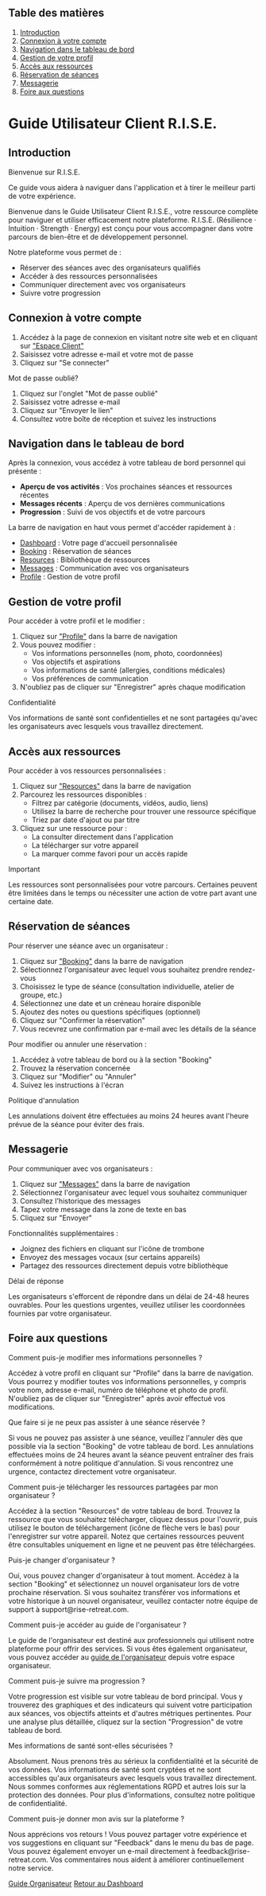 <link rel="stylesheet" href="/documentation/documentation.css">
<script src="/documentation/documentation.js" defer></script>

<div class="documentation-container">
<div id="top"></div>

<div class="toc">
<h2>Table des matières</h2>
<ol>
  <li><a href="#introduction">Introduction</a></li>
  <li><a href="#connexion">Connexion à votre compte</a></li>
  <li><a href="#navigation">Navigation dans le tableau de bord</a></li>
  <li><a href="#profil">Gestion de votre profil</a></li>
  <li><a href="#ressources">Accès aux ressources</a></li>
  <li><a href="#seances">Réservation de séances</a></li>
  <li><a href="#messages">Messagerie</a></li>
  <li><a href="#faq">Foire aux questions</a></li>
</ol>
</div>

<div class="documentation-content">
<h1>Guide Utilisateur Client R.I.S.E.</h1>

<section id="introduction">
<h2>Introduction</h2>

<div class="callout callout-info">
  <div class="callout-title">Bienvenue sur R.I.S.E.</div>
  <p>Ce guide vous aidera à naviguer dans l'application et à tirer le meilleur parti de votre expérience.</p>
</div>

<p>Bienvenue dans le Guide Utilisateur Client R.I.S.E., votre ressource complète pour naviguer et utiliser efficacement notre plateforme. R.I.S.E. (Résilience · Intuition · Strength · Energy) est conçu pour vous accompagner dans votre parcours de bien-être et de développement personnel.</p>

<p>Notre plateforme vous permet de :</p>
<ul>
  <li>Réserver des séances avec des organisateurs qualifiés</li>
  <li>Accéder à des ressources personnalisées</li>
  <li>Communiquer directement avec vos organisateurs</li>
  <li>Suivre votre progression</li>
</ul>
</section>

<section id="connexion">
<h2>Connexion à votre compte</h2>

<ol>
  <li>Accédez à la page de connexion en visitant notre site web et en cliquant sur <a href="/login">"Espace Client"</a></li>
  <li>Saisissez votre adresse e-mail et votre mot de passe</li>
  <li>Cliquez sur "Se connecter"</li>
</ol>

<div class="callout callout-tip">
  <div class="callout-title">Mot de passe oublié?</div>
  <ol>
    <li>Cliquez sur l'onglet "Mot de passe oublié"</li>
    <li>Saisissez votre adresse e-mail</li>
    <li>Cliquez sur "Envoyer le lien"</li>
    <li>Consultez votre boîte de réception et suivez les instructions</li>
  </ol>
</div>
</section>

<section id="navigation">
<h2>Navigation dans le tableau de bord</h2>

<p>Après la connexion, vous accédez à votre tableau de bord personnel qui présente :</p>

<ul>
  <li><strong>Aperçu de vos activités</strong> : Vos prochaines séances et ressources récentes</li>
  <li><strong>Messages récents</strong> : Aperçu de vos dernières communications</li>
  <li><strong>Progression</strong> : Suivi de vos objectifs et de votre parcours</li>
</ul>

<p>La barre de navigation en haut vous permet d'accéder rapidement à :</p>
<ul>
  <li><a href="/client/dashboard">Dashboard</a> : Votre page d'accueil personnalisée</li>
  <li><a href="/client/booking">Booking</a> : Réservation de séances</li>
  <li><a href="/client/resources">Resources</a> : Bibliothèque de ressources</li>
  <li><a href="/client/messages">Messages</a> : Communication avec vos organisateurs</li>
  <li><a href="/client/profile">Profile</a> : Gestion de votre profil</li>
</ul>
</section>

<section id="profil">
<h2>Gestion de votre profil</h2>

<p>Pour accéder à votre profil et le modifier :</p>

<ol>
  <li>Cliquez sur <a href="/client/profile">"Profile"</a> dans la barre de navigation</li>
  <li>Vous pouvez modifier :
    <ul>
      <li>Vos informations personnelles (nom, photo, coordonnées)</li>
      <li>Vos objectifs et aspirations</li>
      <li>Vos informations de santé (allergies, conditions médicales)</li>
      <li>Vos préférences de communication</li>
    </ul>
  </li>
  <li>N'oubliez pas de cliquer sur "Enregistrer" après chaque modification</li>
</ol>

<div class="callout callout-info">
  <div class="callout-title">Confidentialité</div>
  <p>Vos informations de santé sont confidentielles et ne sont partagées qu'avec les organisateurs avec lesquels vous travaillez directement.</p>
</div>
</section>

<section id="ressources">
<h2>Accès aux ressources</h2>

<p>Pour accéder à vos ressources personnalisées :</p>

<ol>
  <li>Cliquez sur <a href="/client/resources">"Resources"</a> dans la barre de navigation</li>
  <li>Parcourez les ressources disponibles :
    <ul>
      <li>Filtrez par catégorie (documents, vidéos, audio, liens)</li>
      <li>Utilisez la barre de recherche pour trouver une ressource spécifique</li>
      <li>Triez par date d'ajout ou par titre</li>
    </ul>
  </li>
  <li>Cliquez sur une ressource pour :
    <ul>
      <li>La consulter directement dans l'application</li>
      <li>La télécharger sur votre appareil</li>
      <li>La marquer comme favori pour un accès rapide</li>
    </ul>
  </li>
</ol>

<div class="callout callout-warning">
  <div class="callout-title">Important</div>
  <p>Les ressources sont personnalisées pour votre parcours. Certaines peuvent être limitées dans le temps ou nécessiter une action de votre part avant une certaine date.</p>
</div>
</section>

<section id="seances">
<h2>Réservation de séances</h2>

<p>Pour réserver une séance avec un organisateur :</p>

<ol>
  <li>Cliquez sur <a href="/client/booking">"Booking"</a> dans la barre de navigation</li>
  <li>Sélectionnez l'organisateur avec lequel vous souhaitez prendre rendez-vous</li>
  <li>Choisissez le type de séance (consultation individuelle, atelier de groupe, etc.)</li>
  <li>Sélectionnez une date et un créneau horaire disponible</li>
  <li>Ajoutez des notes ou questions spécifiques (optionnel)</li>
  <li>Cliquez sur "Confirmer la réservation"</li>
  <li>Vous recevrez une confirmation par e-mail avec les détails de la séance</li>
</ol>

<p>Pour modifier ou annuler une réservation :</p>
<ol>
  <li>Accédez à votre tableau de bord ou à la section "Booking"</li>
  <li>Trouvez la réservation concernée</li>
  <li>Cliquez sur "Modifier" ou "Annuler"</li>
  <li>Suivez les instructions à l'écran</li>
</ol>

<div class="callout callout-warning">
  <div class="callout-title">Politique d'annulation</div>
  <p>Les annulations doivent être effectuées au moins 24 heures avant l'heure prévue de la séance pour éviter des frais.</p>
</div>
</section>

<section id="messages">
<h2>Messagerie</h2>

<p>Pour communiquer avec vos organisateurs :</p>

<ol>
  <li>Cliquez sur <a href="/client/messages">"Messages"</a> dans la barre de navigation</li>
  <li>Sélectionnez l'organisateur avec lequel vous souhaitez communiquer</li>
  <li>Consultez l'historique des messages</li>
  <li>Tapez votre message dans la zone de texte en bas</li>
  <li>Cliquez sur "Envoyer"</li>
</ol>

<p>Fonctionnalités supplémentaires :</p>
<ul>
  <li>Joignez des fichiers en cliquant sur l'icône de trombone</li>
  <li>Envoyez des messages vocaux (sur certains appareils)</li>
  <li>Partagez des ressources directement depuis votre bibliothèque</li>
</ul>

<div class="callout callout-info">
  <div class="callout-title">Délai de réponse</div>
  <p>Les organisateurs s'efforcent de répondre dans un délai de 24-48 heures ouvrables. Pour les questions urgentes, veuillez utiliser les coordonnées fournies par votre organisateur.</p>
</div>
</section>

<section id="faq">
<h2>Foire aux questions</h2>

<div class="faq-section">
  <div class="faq-item">
    <div class="faq-question">Comment puis-je modifier mes informations personnelles ?</div>
    <div class="faq-answer">
      <p>Accédez à votre profil en cliquant sur "Profile" dans la barre de navigation. Vous pourrez y modifier toutes vos informations personnelles, y compris votre nom, adresse e-mail, numéro de téléphone et photo de profil. N'oubliez pas de cliquer sur "Enregistrer" après avoir effectué vos modifications.</p>
    </div>
  </div>
  
  <div class="faq-item">
    <div class="faq-question">Que faire si je ne peux pas assister à une séance réservée ?</div>
    <div class="faq-answer">
      <p>Si vous ne pouvez pas assister à une séance, veuillez l'annuler dès que possible via la section "Booking" de votre tableau de bord. Les annulations effectuées moins de 24 heures avant la séance peuvent entraîner des frais conformément à notre politique d'annulation. Si vous rencontrez une urgence, contactez directement votre organisateur.</p>
    </div>
  </div>
  
  <div class="faq-item">
    <div class="faq-question">Comment puis-je télécharger les ressources partagées par mon organisateur ?</div>
    <div class="faq-answer">
      <p>Accédez à la section "Resources" de votre tableau de bord. Trouvez la ressource que vous souhaitez télécharger, cliquez dessus pour l'ouvrir, puis utilisez le bouton de téléchargement (icône de flèche vers le bas) pour l'enregistrer sur votre appareil. Notez que certaines ressources peuvent être consultables uniquement en ligne et ne peuvent pas être téléchargées.</p>
    </div>
  </div>
  
  <div class="faq-item">
    <div class="faq-question">Puis-je changer d'organisateur ?</div>
    <div class="faq-answer">
      <p>Oui, vous pouvez changer d'organisateur à tout moment. Accédez à la section "Booking" et sélectionnez un nouvel organisateur lors de votre prochaine réservation. Si vous souhaitez transférer vos informations et votre historique à un nouvel organisateur, veuillez contacter notre équipe de support à support@rise-retreat.com.</p>
    </div>
  </div>
  
  <div class="faq-item">
    <div class="faq-question">Comment puis-je accéder au guide de l'organisateur ?</div>
    <div class="faq-answer">
      <p>Le guide de l'organisateur est destiné aux professionnels qui utilisent notre plateforme pour offrir des services. Si vous êtes également organisateur, vous pouvez accéder au <a href="/documentation/organizer/guide-organisateur.md">guide de l'organisateur</a> depuis votre espace organisateur.</p>
    </div>
  </div>
  
  <div class="faq-item">
    <div class="faq-question">Comment puis-je suivre ma progression ?</div>
    <div class="faq-answer">
      <p>Votre progression est visible sur votre tableau de bord principal. Vous y trouverez des graphiques et des indicateurs qui suivent votre participation aux séances, vos objectifs atteints et d'autres métriques pertinentes. Pour une analyse plus détaillée, cliquez sur la section "Progression" de votre tableau de bord.</p>
    </div>
  </div>
  
  <div class="faq-item">
    <div class="faq-question">Mes informations de santé sont-elles sécurisées ?</div>
    <div class="faq-answer">
      <p>Absolument. Nous prenons très au sérieux la confidentialité et la sécurité de vos données. Vos informations de santé sont cryptées et ne sont accessibles qu'aux organisateurs avec lesquels vous travaillez directement. Nous sommes conformes aux réglementations RGPD et autres lois sur la protection des données. Pour plus d'informations, consultez notre politique de confidentialité.</p>
    </div>
  </div>
  
  <div class="faq-item">
    <div class="faq-question">Comment puis-je donner mon avis sur la plateforme ?</div>
    <div class="faq-answer">
      <p>Nous apprécions vos retours ! Vous pouvez partager votre expérience et vos suggestions en cliquant sur "Feedback" dans le menu du bas de page. Vous pouvez également envoyer un e-mail directement à feedback@rise-retreat.com. Vos commentaires nous aident à améliorer continuellement notre service.</p>
    </div>
  </div>
</div>
</section>

<div class="nav-buttons">
  <a href="/documentation/organizer/guide-organisateur.md" class="nav-button">Guide Organisateur</a>
  <a href="/client/dashboard" class="nav-button">Retour au Dashboard</a>
</div>

</div>
</div>

